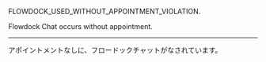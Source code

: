 FLOWDOCK_USED_WITHOUT_APPOINTMENT_VIOLATION.

Flowdock Chat occurs without appointment.

---

アポイントメントなしに、フロードックチャットがなされています。
